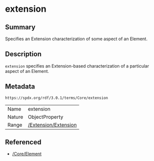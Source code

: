 <!-- Automatically generated by spec-parser v2.5.0 on 2024-08-10T18:46:28.607668+00:00 -->
<!-- SPDX-License-Identifier: Community-Spec-1.0 -->

# extension

## Summary

Specifies an Extension characterization of some aspect of an Element.


## Description

`extension` specifies an Extension-based characterization of a particular
aspect of an Element.


## Metadata

`https://spdx.org/rdf/3.0.1/terms/Core/extension`


| | |
|---|---|
| Name | extension |
| Nature | ObjectProperty |
| Range | [/Extension/Extension](../../Extension/Classes/Extension.md) |




## Referenced

- [/Core/Element](../../Core/Classes/Element.md)

